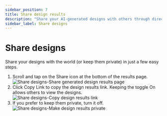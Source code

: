 ```yaml
---
sidebar_position: 7
title: Share design results
description: "Share your AI-generated designs with others through direct links that can be public or private."
sidebar_label: Share designs
---
```


# Share designs

Share your designs with the world (or keep them private) in just a few easy steps.

<ol>
  <li>Scroll and tap on the Share icon at the bottom of the results page.</li>
  <img src="/img/design-generation/share-designs/1_share-designs_share-generated-design-results-page.png" alt="Share designs-Share generated design results page" />
  <li>Click Copy Link to copy the design results link. Keeping the toggle On allows others to view the designs.</li>
  <img src="/img/design-generation/share-designs/2_share-designs_copy-design-results-link.png" alt="Share designs-Copy design results link" />
  <li>If you prefer to keep them private, turn it off.</li>
  <img src="/img/design-generation/share-designs/3_share-designs_make-design-results-private.png" alt="Share designs-Make design results private" />
</ol>
